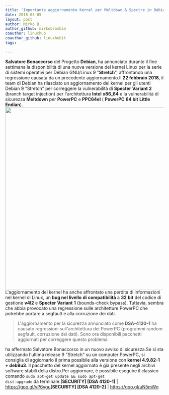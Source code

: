 ```yaml
---
title: 'Importante aggiornamento Kernel per Meltdown & Spectre in Debian 9 Stretch'
date: 2018-03-05
layout: post
author: Mirko B.
author_github: mirkobrombin
coauthor: linuxhub
coauthor_github: linuxhubit
tags:

---
```

<strong>Salvatore</strong> <strong>Bonaccorso</strong> del Progetto <strong>Debian</strong>, ha annunciato durante il fine settimana la disponibilità di una nuova versione del kernel Linux per la serie di sistemi operativi per Debian GNU/Linux 9 "<strong>Stretch</strong>", affrontando una regressione causata da un precedente aggiornamento.Il <strong>22 febbraio 2018</strong>, il team di Debian ha rilasciato un aggiornamento del kernel per gli utenti Debian 9 "Stretch" per correggere la vulnerabilità di <strong>Specter</strong> <strong>Variant</strong> <strong>2</strong> (branch target injection) per l'architettura <strong>Intel</strong> <strong>x86_64</strong> e la vulnerabilità di sicurezza <strong>Meltdown</strong> per <strong>PowerPC</strong> e <strong>PPC64el</strong> ( <strong>PowerPC</strong> <strong>64 bit</strong> <strong>Little</strong> <strong>Endian</strong>).<a href="https://linuxhub.it/wordpress/wp-content/uploads/2018/03/meltdown-spectre-header.png"><img class="aligncenter size-full wp-image-4291 size-full wp-image-347" src="https://linuxhub.it/wordpress/wp-content/uploads/2018/03/meltdown-spectre-header.png" alt="" width="770" height="577" /></a>L'aggiornamento del kernel ha anche affrontato una perdita di informazioni nel kernel di Linux, un <strong>bug nel livello</strong> <strong>di</strong> <strong>compatibilità</strong> a <strong>32</strong> <strong>bit</strong> del codice di gestione <strong>v4l2</strong> e <strong>Specter</strong> <strong>Variant</strong> <strong>1</strong> (bounds-check bypass). Tuttavia, sembra che abbia provocato una regressione sulle architetture PowerPC che potrebbe portare a segfault e alla corruzione dei dati.<blockquote>L'aggiornamento per la sicurezza annunciato come<strong> DSA-4120-1</strong> ha causato regressioni sull'architettura dei PowerPC (programmi random segfault, corruzione dei dati). Sono ora disponibili pacchetti aggiornati per correggere questo problema</blockquote>ha affermato Salvatore Bonaccorso in un nuovo avviso di sicurezza.Se si sta utilizzando l'ultima release 9 "Stretch" su un computer PowerPC, si consiglia di aggiornarlo il prima possibile alla versione con <strong>kernel 4.9.82-1 + deb9u3</strong>. Il pacchetto del kernel aggiornato è già presente negli archivi software stabili della distro.Per aggiornare, è possibile eseguire il classico comando <code>sudo apt-get update &amp;&amp; sudo apt-get dist-upgrade</code> da terminale.<strong>[SECURITY] [DSA 4120-1]</strong> | <a href="https://goo.gl/vP6vgu">https://goo.gl/vP6vgu</a><strong>[SECURITY] [DSA 4120-2]</strong> | <a href="https://goo.gl/uN5mWn">https://goo.gl/uN5mWn</a>